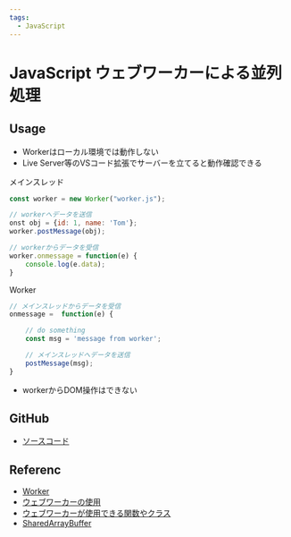 ```yaml
---
tags:
  - JavaScript
---
```


# JavaScript ウェブワーカーによる並列処理



## Usage

- Workerはローカル環境では動作しない
- Live Server等のVSコード拡張でサーバーを立てると動作確認できる

メインスレッド
```js title="main.js"
const worker = new Worker("worker.js");

// workerへデータを送信
onst obj = {id: 1, name: 'Tom'};
worker.postMessage(obj);

// workerからデータを受信
worker.onmessage = function(e) {
    console.log(e.data);
}
```

Worker
```js title="worker.js"
// メインスレッドからデータを受信
onmessage =  function(e) {

    // do something
    const msg = 'message from worker';

    // メインスレッドへデータを送信
    postMessage(msg);
}
```

- workerからDOM操作はできない

## GitHub
- [ソースコード](https://github.com/mdn/dom-examples/tree/main/web-workers/simple-web-worker)

## Referenc
- [Worker](https://developer.mozilla.org/ja/docs/Web/API/Worker)
- [ウェブワーカーの使用](https://developer.mozilla.org/ja/docs/Web/API/Web_Workers_API/Using_web_workers)
- [ウェブワーカーが使用できる関数やクラス](https://developer.mozilla.org/ja/docs/Web/API/Web_Workers_API/Functions_and_classes_available_to_workers)
- [SharedArrayBuffer](https://developer.mozilla.org/ja/docs/Web/JavaScript/Reference/Global_Objects/SharedArrayBuffer)